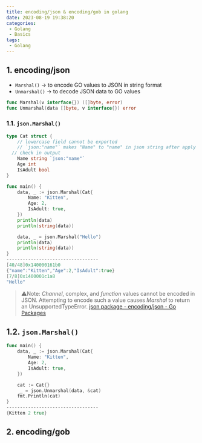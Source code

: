 ```yaml
---
title: encoding/json & encoding/gob in golang
date: 2023-08-19 19:38:20
categories:
 - Golang
 - Basics
tags:
 - Golang
---
```


## 1. encoding/json

- `Marshal()` → to encode GO values to JSON in string format
- `Unmarshal()` → to decode JSON data to GO values

```go
func Marshal(v interface{}) ([]byte, error)
func Unmarshal(data []byte, v interface{}) error
```

### 1.1. `json.Marshal()`

```go
type Cat struct {
	// lowercase field cannot be exported
	// `json:"name"` makes "Name" to "name" in json string after apply json.Marshal()
  // check in output
	Name string `json:"name"`
	Age int
	IsAdult bool
}

func main() {
	data, _ := json.Marshal(Cat{
		Name: "Kitten",
		Age: 2,
		IsAdult: true,
	})
	println(data)
	println(string(data))

	data, _ = json.Marshal("Hello")
	println(data)
	println(string(data))
}
----------------------------------
[40/48]0x140000161b0
{"name":"Kitten","Age":2,"IsAdult":true}
[7/8]0x1400001c1a8
"Hello"
```

> ⚠️Note: *Channel*, complex, and *function* values cannot be encoded in JSON. Attempting to encode such a value causes *Marshal* to return an UnsupportedTypeError. [json package - encoding/json - Go Packages](https://pkg.go.dev/encoding/json)

## 1.2. `json.Marshal()`

```go
func main() {
	data, _ := json.Marshal(Cat{
		Name: "Kitten",
		Age: 2,
		IsAdult: true,
	})

	cat := Cat{}
	 _ = json.Unmarshal(data, &cat)
	fmt.Println(cat)
}
----------------------------------
{Kitten 2 true}
```

## 2. encoding/gob
